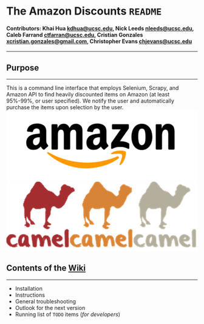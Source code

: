 # The Amazon Discounts `README`
#### Contributors: Khai Hua <kdhua@ucsc.edu>, Nick Leeds <nleeds@ucsc.edu>, Caleb Farrand <ctfarran@ucsc.edu>, Cristian Gonzales <xcristian.gonzales@gmail.com>, Christopher Evans <chjevans@ucsc.edu>
---
## Purpose
---
This is a command line interface that employs Selenium, Scrapy, and Amazon API to find heavily discounted items on Amazon (at least 95%-99%, or user specified). We notify the user and automatically purchase the items upon selection by the user.
![](https://github.com/cristiangonzales/Amazon-Discounts/blob/master/images/amazon.jpg)
![](https://github.com/cristiangonzales/Amazon-Discounts/blob/master/images/camelcamelcamel.png)

## Contents of the [Wiki](https://github.com/cristiangonzales/Amazon-Discounts/wiki/)
---
* Installation
* Instructions
* General troubleshooting
* Outlook for the next version
* Running list of `TODO` items (*for developers*)
